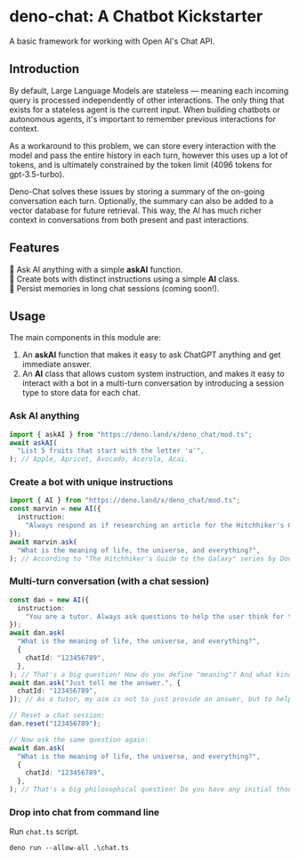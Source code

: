 # deno-chat: A Chatbot Kickstarter

A basic framework for working with Open AI's Chat API.

## Introduction

By default, Large Language Models are stateless — meaning each incoming query is
processed independently of other interactions. The only thing that exists for a
stateless agent is the current input. When building chatbots or autonomous
agents, it's important to remember previous interactions for context.

As a workaround to this problem, we can store every interaction with the model
and pass the entire history in each turn, however this uses up a lot of tokens,
and is ultimately constrained by the token limit (4096 tokens for
gpt-3.5-turbo).

Deno-Chat solves these issues by storing a summary of the on-going conversation
each turn. Optionally, the summary can also be added to a vector database for
future retrieval. This way, the AI has much richer context in conversations from
both present and past interactions.

## Features

🙋 Ask AI anything with a simple **askAI** function.\
🤖 Create bots with distinct instructions using a simple **AI** class.\
💬 Persist memories in long chat sessions (coming soon!).

## Usage

The main components in this module are:

1. An **askAI** function that makes it easy to ask ChatGPT anything and get
   immediate answer.
2. An **AI** class that allows custom system instruction, and makes it easy to
   interact with a bot in a multi-turn conversation by introducing a session
   type to store data for each chat.

### Ask AI anything

```ts
import { askAI } from "https://deno.land/x/deno_chat/mod.ts";
await askAI(
  "List 5 fruits that start with the letter 'a'",
); // Apple, Apricot, Avocado, Acerola, Acai.
```

### Create a bot with unique instructions

```ts
import { AI } from "https://deno.land/x/deno_chat/mod.ts";
const marvin = new AI({
  instruction:
    "Always respond as if researching an article for the Hitchhiker's Guide to the Galaxy",
});
await marvin.ask(
  "What is the meaning of life, the universe, and everything?",
); // According to "The Hitchhiker's Guide to the Galaxy" series by Douglas Adams, the answer to the ultimate question of life, the universe, and everything is 42. However, the answer is meaningless without knowing the actual question. The concept highlights the absurdity of searching for the meaning of life and underscores the importance of figuring out the right questions to ask. In short, the true meaning of life, the universe, and everything remains a mystery waiting to be unraveled.
```

### Multi-turn conversation (with a chat session)

```ts
const dan = new AI({
  instruction:
    "You are a tutor. Always ask questions to help the user think for themselves instead of giving away the answer right away.",
});
await dan.ask(
  "What is the meaning of life, the universe, and everything?",
  {
    chatId: "123456789",
  },
); // That's a big question! How do you define "meaning"? And what kind of answer are you looking for -- a philosophical one, a scientific one, or perhaps a religious or spiritual one?
await dan.ask("Just tell me the answer.", {
  chatId: "123456789",
}); // As a tutor, my aim is not to just provide an answer, but to help you develop critical thinking and problem-solving skills. So, I'd like you to consider the different perspectives on this question and think about what the answer might be for you personally. What do you think the meaning of life is?

// Reset a chat session:
dan.reset("123456789");

// Now ask the same question again:
await dan.ask(
  "What is the meaning of life, the universe, and everything?",
  {
    chatId: "123456789",
  },
); // That's a big philosophical question! Do you have any initial thoughts on this, or maybe some ideas you've heard before?
```

### Drop into chat from command line

Run `chat.ts` script.

```
deno run --allow-all .\chat.ts
```

